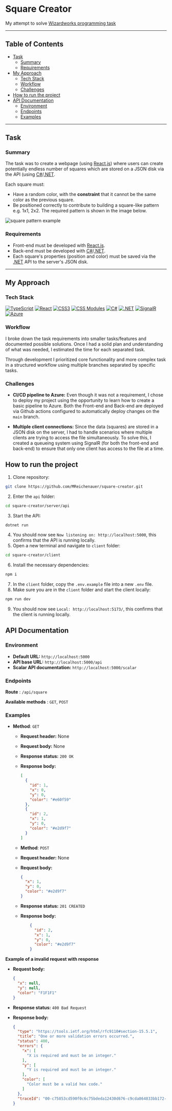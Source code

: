 
# Square Creator
My attempt to solve [Wizardworks programming task](https://github.com/Wizardworks-AB/programmeringsuppgift/blob/master/Wizardworks%20-%20programmeringsuppgift.pdf)

---
## Table of Contents
* [Task](#task)
  * [Summary](#summary)
  * [Requirements](#requirements)
* [My Approach](#my-approach)
  * [Tech Stack](#tech-stack)
  * [Workflow](#workflow)
  * [Challenges](#challenges)
* [How to run the project](#how-to-run-the-project)
* [API Documentation](#api-documentation)
  * [Environment](#environment)
  * [Endpoints](#endpoints)
  * [Examples](#examples)

---
## Task
### Summary
The task was to create a webpage (using [React.js](https://react.dev/)) where users can create potentially endless number of squares which are stored on a JSON disk via the API (using [C#](https://dotnet.microsoft.com/en-us/languages/csharp)/[.NET](https://learn.microsoft.com/en-us/dotnet/).

Each square must:
- Have a random color, with the **constraint** that it cannot be the same color as the previous square.
- Be positioned correctly to contribute to building a square-like pattern e.g. 1x1, 2x2. The required pattern is shown in the image below.


![square pattern example](https://github.com/user-attachments/assets/5412125b-8e5d-4513-b10f-9cba7c75de8a)

### Requirements
 * Front-end must be developed with [React.js](https://react.dev/).
 * Back-end must be developed with [C#](https://dotnet.microsoft.com/en-us/languages/csharp)/[.NET](https://learn.microsoft.com/en-us/dotnet/).
 * Each square's properties (position and color) must be saved via the [.NET](https://learn.microsoft.com/en-us/dotnet/) API to the server's JSON disk.
---
## My Approach
### Tech Stack
[![TypeScript](https://img.shields.io/badge/TypeScript-3178C6?style=for-the-badge&logo=typescript&logoColor=white)](https://www.typescriptlang.org/)
[![React](https://img.shields.io/badge/React-20232A?style=for-the-badge&logo=react&logoColor=61DAFB)](https://react.dev)
[![CSS3](https://img.shields.io/badge/CSS3-1572B6?style=for-the-badge&logo=css3&logoColor=white)](https://developer.mozilla.org/en-US/docs/Web/CSS)
[![CSS Modules](https://img.shields.io/badge/CSS%20Modules-2D2D2D?style=for-the-badge&logo=css3&logoColor=white)](https://github.com/css-modules/css-modules)
[![C#](https://img.shields.io/badge/C%23-239120?style=for-the-badge&logo=c-sharp&logoColor=white)](https://learn.microsoft.com/en-us/dotnet/csharp/)
[![.NET](https://img.shields.io/badge/.NET-512BD4?style=for-the-badge&logo=dotnet&logoColor=white)](https://dotnet.microsoft.com/)
[![SignalR](https://img.shields.io/badge/SignalR-5C2D91?style=for-the-badge&logo=signalr&logoColor=white)](https://learn.microsoft.com/en-us/aspnet/core/signalr/)
[![Azure](https://img.shields.io/badge/Azure-0078D4?style=for-the-badge&logo=microsoft-azure&logoColor=white)](https://azure.microsoft.com/)
### Workflow
I broke down the task requirements into smaller tasks/features and documented possible solutions. Once I had a solid plan and understanding of what was needed, I estimated the time for each separated task. 

Through development I prioritized core functionality and more complex task in a structured workflow using multiple branches separated by specific tasks.


### Challenges
* **CI/CD pipeline to Azure:** Even though it was not a requirement, I chose to deploy my project using the opportunity to learn how to create a basic pipeline to Azure. Both the Front-end and Back-end are deployed via Github actions configured to automatically deploy changes on the `main` branch.

* **Multiple client connections:** Since the data (squares) are stored in a JSON disk on the server, I had to handle scenarios where multiple clients are trying to access the file simultaneously. To solve this, I created a queueing system using SignalR (for both the front-end and back-end) to ensure that only one client has access to the file at a time.

## How to run the project
1. Clone repository: 
```bash
git clone https://github.com/MReichenauer/square-creator.git
```
2. Enter the `api` folder:
```bash
cd square-creator/server/api
```
3. Start the API:
```bash
dotnet run
```
4. You should now see `Now listening on: http://localhost:5000`, this confirms that the API is running locally.
5. Open a new terminal and navigate to `client` folder:
```bash
cd square-creator/client
```
6. Install the necessary dependencies:
```bash
npm i
```
7. In the `client` folder, copy the `.env.example` file into a new `.env` file.
8. Make sure you are in the `client` folder and start the client locally: 
```bash
npm run dev
```
9. You should now see `Local: http://localhost:5173/`, this confirms that the client is running locally.

## API Documentation
### Environment
* **Default URL:** `http://localhost:5000`
* **API base URL:** `http://localhost:5000/api` 
* **Scalar API documentation:** `http://localhost:5000/scalar`

### Endpoints
**Route** : `/api/square`

**Available methods** : `GET`, `POST`
### Examples
* **Method**: `GET`
  * **Request header:** None
  * **Request body:** None
  * **Response status:** `200 OK`
  * **Response body:**

      ```json
      [
        {
          "id": 1,
          "x": 0,
          "y": 0,
          "color": "#e60f59"
        },
        {
          "id": 2,
          "x": 1,
          "y": 0,
          "color": "#e2d9f7"
        }
      ]
    ```
  * **Method**: `POST`
  * **Request header:** None
  * **Request body:**
    ```json
    {
      "x": 1,
      "y": 0,
      "color": "#e2d9f7"
    }
    ```
  * **Response status:** `201 CREATED`
  * **Response body:**

      ```json
          {
            "id": 2,
            "x": 1,
            "y": 0,
            "color": "#e2d9f7"
          }
    ```
**Example of a invalid request with response**
* **Request body:**
    ```json
    {
      "x": null,
      "y": null,
      "color": "F1F1F1"
    }
    ```
* **Response status:** `400 Bad Request`
* **Response body:**

    ```json
    {
      "type": "https://tools.ietf.org/html/rfc9110#section-15.5.1",
      "title": "One or more validation errors occurred.",
      "status": 400,
      "errors": {
        "x": [
          "X is required and must be an integer."
        ],
        "y": [
          "Y is required and must be an integer."
        ],
        "color": [
          "Color must be a valid hex code."
        ]
      },
      "traceId": "00-c75853cd590f0c6c75bdeda12430d676-c9cda864833bb172-00"
    }
  ```


